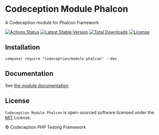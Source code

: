 # Codeception Module Phalcon

A Codeception module for Phalcon framework

[![Actions Status](https://github.com/Codeception/module-phalcon/workflows/CI/badge.svg)](https://github.com/Codeception/module-phalcon/actions)
[![Latest Stable Version](https://poser.pugx.org/codeception/module-phalcon/v/stable)](https://github.com/Codeception/module-phalcon/releases)
[![Total Downloads](https://poser.pugx.org/codeception/module-phalcon/downloads)](https://packagist.org/packages/codeception/module-phalcon)
[![License](https://poser.pugx.org/codeception/module-phalcon/license)](/LICENSE)

## Installation

```
composer require "codeception/module-phalcon" --dev
```

## Documentation

See [the module documentation](https://codeception.com/docs/modules/Phalcon).

## License

`Codeception Module Phalcon` is open-sourced software licensed under the [MIT](/LICENSE) License.

© Codeception PHP Testing Framework
